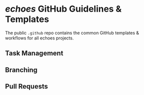 # *echoes* GitHub Guidelines & Templates
The public `.github` repo contains the common GitHub templates & workflows for all echoes projects.

## Task Management

## Branching

## Pull Requests